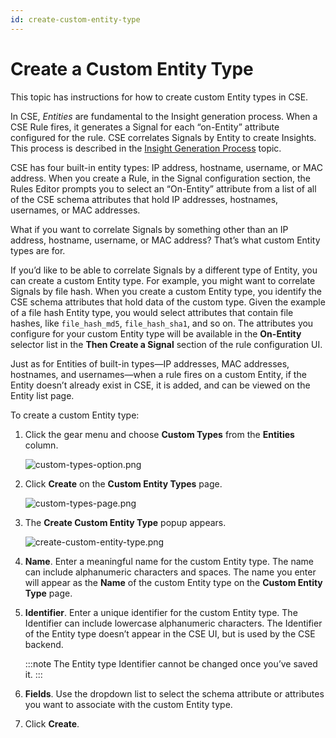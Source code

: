 ```yaml
---
id: create-custom-entity-type
---
```


# Create a Custom Entity Type

This topic has instructions for how to create custom Entity types in CSE.

In CSE, *Entities* are fundamental to the Insight generation process. When a CSE Rule fires, it generates a Signal for each “on-Entity” attribute configured for the rule. CSE correlates Signals by Entity to create Insights. This process is described in the [Insight Generation Process](insight-generation-process.md) topic.

CSE has four built-in entity types: IP address, hostname, username, or MAC address. When you create a Rule, in the Signal configuration section, the Rules Editor prompts you to select an “On-Entity” attribute from a list of all of the CSE schema attributes that hold IP addresses, hostnames, usernames, or MAC addresses. 

What if you want to correlate Signals by something other than an IP address, hostname, username, or MAC address? That’s what custom Entity types are for.

If you’d like to be able to correlate Signals by a different type of Entity, you can create a custom Entity type. For example, you might want to correlate Signals by file hash. When you create a custom Entity type, you identify the CSE schema attributes that hold data of the custom type. Given the example of a file hash Entity type, you would select attributes that contain file hashes, like `file_hash_md5`, `file_hash_sha1`, and so on. The attributes you configure for your custom Entity type will be available in the **On-Entity** selector list in the **Then Create a Signal** section of the rule configuration UI. 

Just as for Entities of built-in types—IP addresses, MAC addresses, hostnames, and usernames—when a rule fires on a custom Entity, if the Entity doesn’t already exist in CSE, it is added, and can be viewed on the Entity list page.

To create a custom Entity type:

1. Click the gear menu and choose **Custom Types** from the **Entities** column.

    ![custom-types-option.png](/img/cse/custom-types-option.png)
1. Click **Create** on the **Custom Entity Types** page. 

    ![custom-types-page.png](/img/cse/custom-types-page.png)
1. The **Create Custom Entity Type** popup appears.

    ![create-custom-entity-type.png](/img/cse/create-custom-entity-type.png)
1. **Name**. Enter a meaningful name for the custom Entity type. The name can include alphanumeric characters and spaces. The name you enter will appear as the **Name** of the custom Entity type on the **Custom Entity Type** page. 
1. **Identifier**. Enter a unique identifier for the custom Entity type. The Identifier can include lowercase alphanumeric characters. The Identifier of the Entity type doesn’t appear in the CSE UI, but is used by the CSE backend.

    :::note
    The Entity type Identifier cannot be changed once you’ve saved it.
    :::
    
1. **Fields**. Use the dropdown list to select the schema attribute or attributes you want to associate with the custom Entity type.
1. Click **Create**.
